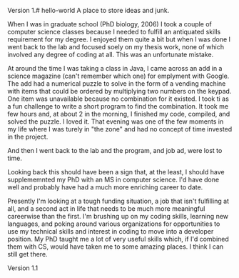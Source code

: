 
Version 1.# hello-world
A place to store ideas and junk.


When I was in graduate school (PhD biology, 2006) I took a couple of computer science classes because I needed to fulfill an antiquated skills requirement for my degree.  I enjoyed them quite a bit but when I was done I went back to the lab and focused soely on my thesis work, none of which involved any degree of coding at all.  This was an unfortunate mistake.

At around the time I was taking a class in Java, I came across an add in a science magazine (can't remember which one) for emplyment with Google.  The add had a numerical puzzle to solve in the form of a vending machine with items that could be ordered by multiplying two numbers on the keypad.  One item was unavailable because no combination for it existed.  I took ti as a fun challenge to write a short program to find the combination.  It took me few hours and, at about 2 in the morning, I finished my code, compiled, and solved the puzzle.  I loved it.  That evening was one of the few moments in my life where I was turely in "the zone" and had no concept of time invested in the project.  

And then I went back to the lab and the program, and job ad, were lost to time.  

Looking back this should have been a sign that, at the least, I should have supplememnted my PhD with an MS in computer science.  I'd have done well and probably have had a much more enriching career to date.  

Presently I'm looking at a tough funding situation, a job that isn't fulfilling at all, and a second act in life that needs to be much more meaningful careerwise than the first.  I'm brushing up on my coding skills, learning new languages, and poking around various organizations for opportunities to use my technical skills and interest in coding to move into a developer position.  My PhD taught me a lot of very useful skills which, if I'd combined them with CS, would have taken me to some amazing places.  I think I can still get there.


Version 1.1
